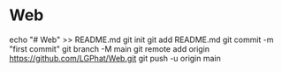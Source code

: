 # Web
echo "# Web" >> README.md
git init
git add README.md
git commit -m "first commit"
git branch -M main
git remote add origin https://github.com/LGPhat/Web.git
git push -u origin main
